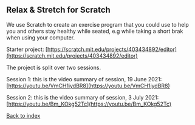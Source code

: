 ## Relax & Stretch for Scratch

We use Scratch to create an exercise program that you could use to help you and others stay healthy while seated, e.g while taking a short brak when using your computer.

Starter project: [https://scratch.mit.edu/projects/403434892/editor](https://scratch.mit.edu/projects/403434892/editor)

The project is split over two sessions.

Session 1: this is the video summary of session, 19 June 2021: [https://youtu.be/VmCH1iydBR8](https://youtu.be/VmCH1iydBR8)

Session 2: this is the video summary of session, 3 July 2021: [https://youtu.be/Bm_KOkg52Tc](https://youtu.be/Bm_KOkg52Tc)

[Back to index](README.md)